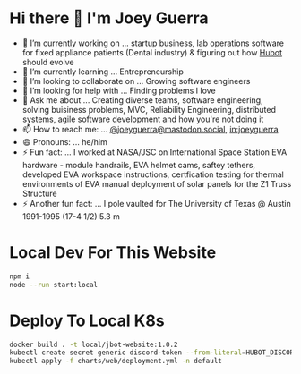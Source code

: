 # Hi there 👋 I'm Joey Guerra

- 🔭 I’m currently working on ... startup business, lab operations software for fixed appliance patients (Dental industry) & figuring out how [Hubot](https://github.com/hubotio) should evolve
- 🌱 I’m currently learning ... Entrepreneurship
- 👯 I’m looking to collaborate on ... Growing software engineers
- 🤔 I’m looking for help with ... Finding problems I love
- 💬 Ask me about ... Creating diverse teams, software engineering, solving buisiness problems, MVC, Reliability Engineering, distributed systems, agile software development and how you're not doing it
- 📫 How to reach me: ... [@joeyguerra@mastodon.social](https://mastodon.social/@joeyguerra), [in:joeyguerra](https://www.linkedin.com/in/joeyguerra/)
- 😄 Pronouns: ... he/him
- ⚡ Fun fact: ... I worked at NASA/JSC on International Space Station EVA hardware - module handrails, EVA helmet cams, saftey tethers, developed EVA workspace instructions, certfication testing for thermal environments of EVA manual deployment of solar panels for the Z1 Truss Structure
- ⚡ Another fun fact: ... I pole vaulted for The University of Texas @ Austin 1991-1995 (17-4 1/2) 5.3 m

# Local Dev For This Website

```sh
npm i
node --run start:local
```

# Deploy To Local K8s

```sh
docker build . -t local/jbot-website:1.0.2
kubectl create secret generic discord-token --from-literal=HUBOT_DISCORD_TOKEN=<replace with token>
kubectl apply -f charts/web/deployment.yml -n default
```